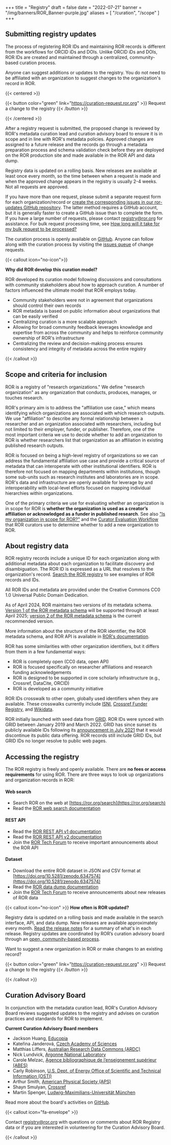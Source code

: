 +++
title = "Registry"
draft = false
date = "2022-07-21"
banner = "/img/banners/ROR_Banner-purple.jpg"
aliases = [
    "/curation", "/scope"
]
+++



## Submitting registry updates

The process of registering ROR IDs and maintaining ROR records is different from the workflows for ORCID iDs and DOIs. Unlike ORCID iDs and DOIs, ROR IDs are created and maintained through a centralized, community-based curation process.

Anyone can suggest additions or updates to the registry. You do not need to be affiliated with an organization to suggest changes to the organization's record in ROR.

{{< centered >}}

{{< button color="green" link="https://curation-request.ror.org" >}} Request a change to the registry {{< /button >}}

{{< /centered >}}

After a registry request is submitted, the proposed change is reviewed by ROR's metadata curation lead and curation advisory board to ensure it is in scope and in line with ROR's metadata policies. Approved changes are assigned to a future release and the records go through a metadata preparation process and schema validation check before they are deployed on the ROR production site and made available in the ROR API and data dump.

Registry data is updated on a rolling basis. New releases are available at least once every month, so the time between when a request is made and when the approved change appears in the registry is usually 2-4 weeks. Not all requests are approved.

If you have more than one request, please submit a separate request form for each organization/record or [create the corresponding issues in our ror-updates GitHub repository](https://github.com/ror-community/ror-updates/issues/new/choose). The latter method requires a GitHub account, but it is generally faster to create a GitHub issue than to complete the form. If you have a large number of requests, please contact registry@ror.org for assistance. For bulk request processing time, see [How long will it take for my bulk request to be processed?](/about/faqs/#how-long-will-it-take-for-my-bulk-request-to-be-processed)

The curation process is openly available on [GitHub](https://github.com/ror-community/ror-updates). Anyone can follow along with the curation process by visiting the [issues queue](https://github.com/ror-community/ror-updates/issues) of change requests.

{{< callout icon="no-icon">}}

**Why did ROR develop this curation model?**

ROR developed its curation model following discussions and consultations with community stakeholders about how to approach curation. A number of factors influenced the ultimate model that ROR employs today.

- Community stakeholders were not in agreement that organizations should control their own records
- ROR metadata is based on public information about organizations that can be easily verified
- Centralizing curation is a more scalable approach
- Allowing for broad community feedback leverages knowledge and expertise from across the community and helps to reinforce community ownership of ROR's infrastructure
- Centralizing the review and decision-making process ensures consistency and integrity of metadata across the entire registry

{{< /callout >}}

## Scope and criteria for inclusion
ROR is a registry of "research organizations." We define "research organization" as any organization that conducts, produces, manages, or touches research.

ROR's primary aim is to address the "affiliation use case," which means identifying which organizations are associated with which research outputs. We use "affiliation" to describe any formal relationship between a researcher and an organization associated with researchers, including but not limited to their employer, funder, or publisher. Therefore, one of the most important criteria we use to decide whether to add an organization to ROR is whether researchers list that organization as an affiliation in existing published research outputs.

ROR is focused on being a high-level registry of organizations so we can address the fundamental affiliation use case and provide a critical source of metadata that can interoperate with other institutional identifiers. ROR is therefore not focused on mapping departments within institutions, though some sub-units such as research institutes and laboratories are in scope. ROR's data and infrastructure are openly available for leverage by and interoperability with local-level efforts focused on mapping individual hierarchies within organizations.

One of the primary criteria we use for evaluating whether an organization is in scope for ROR is **whether the organization is used as a creator’s affiliation or acknowledged as a funder in published research**. See also ["Is my organization in scope for ROR?"](/about/faqs/#is-my-organization-in-scope-for-ror) and the [Curator Evaluation Workflow](https://github.com/ror-community/ror-updates/wiki/Curator-Evaluation-Workflow:-New-Records) that ROR curators use to determine whether to add a new organization to ROR.

## About registry data 
ROR registry records include a unique ID for each organization along with additional metadata about each organization to facilitate discovery and disambiguation. The ROR ID is expressed as a URL that resolves to the organization's record. [Search the ROR registry](https://ror.org/search) to see examples of ROR records and IDs.

All ROR IDs and metadata are provided under the Creative Commons CC0 1.0 Universal Public Domain Dedication.

As of April 2024, ROR maintains two versions of its metadata schema. [Version 1 of the ROR metadata schema](https://ror.readme.io/v1/docs/data-structure) will be supported through at least April 2025; [version 2 of the ROR metadata schema](https://ror.readme.io/v2/docs/data-structure) is the current recommended version.

More information about the structure of the ROR identifier, the ROR metadata schema, and ROR API is available in [ROR's documentation](https://ror.readme.io). 

ROR has some similarities with other organization identifiers, but it differs from them in a few fundamental ways:

- ROR is completely open (CC0 data, open API)
- ROR is focused specifically on researcher affiliations and research funding acknowledgements
- ROR is designed to be supported in core scholarly infrastructure (e.g., Crossref, DataCite, ORCID)
- ROR is developed as a community initiative

ROR IDs crosswalk to other open, globally used identifiers when they are available. These crosswalks currently include [ISNI](https://isni.org), [Crossref Funder Registry](https://www.crossref.org/services/funder-registry/), and [Wikidata](https://wikidata.org).

ROR initially launched with seed data from [GRID](https://grid.ac). ROR IDs were synced with GRID between January 2019 and March 2022. GRID has since sunset its publicly available IDs following its [announcement in July 2021](https://ror.org/blog/2021-07-12-ror-grid-the-way-forward/) that it would discontinue its public data offering. ROR records still include GRID IDs, but GRID IDs no longer resolve to public web pages. 

## Accessing the registry

The ROR registry is freely and openly available. There are **no fees or access requirements** for using ROR. There are three ways to look up organizations and organization records in ROR:

#### Web search
- Search ROR on the web at [https://ror.org/search](https://ror.org/search)
- Read the [ROR web search documentation](https://ror.readme.io/docs/web-search)

#### REST API
- Read the [ROR REST API v1 documentation](https://ror.readme.io/v1/docs/rest-api)
- Read the [ROR REST API v2 documentation](https://ror.readme.io/v2/docs/rest-api)
- Join the [ROR Tech Forum](https://groups.google.com/a/ror.org/g/ror-tech) to receive important announcements about the ROR API

#### Dataset
- Download the entire ROR dataset in JSON and CSV format at [https://doi.org/10.5281/zenodo.6347574](https://doi.org/10.5281/zenodo.6347574)
- Read the [ROR data dump documentation](https://ror.readme.io/docs/data-dump)
- Join the [ROR Tech Forum](https://groups.google.com/a/ror.org/g/ror-tech) to receive announcements about new releases of ROR data


{{< callout icon="no-icon" >}}
**How often is ROR updated?**

Registry data is updated on a rolling basis and made available in the search interface, API, and data dump. New releases are available approximately every month. [Read the release notes](https://github.com/ror-community/ror-updates/releases) for a summary of what's in each release. Registry updates are coordinated by ROR’s curation advisory board through an [open, community-based process](https://github.com/ror-community/ror-updates#ror-updates).

Want to suggest a new organization in ROR or make changes to an existing record? 

{{< button color="green" link="https://curation-request.ror.org" >}} Request a change to the registry {{< /button >}}

{{< /callout >}}


## Curation Advisory Board
In conjunction with the metadata curation lead, ROR's Curation Advisory Board reviews suggested updates to the registry and advises on curation practices and standards for ROR to implement.

**Current Curation Advisory Board members**

- Jackson Huang, [Educopia](https://educopia.org)
- Kateřina Janderová, [Czech Academy of Sciences](https://www.avcr.cz/en/)
- Matthias Liffers, [Australian Research Data Commons (ARDC)](https://ardc.edu.au/)
- Nick Lundvick, [Argonne National Laboratory](https://www.anl.gov/)
- Carole Melzac, [Agence bibliographique de l’enseignement supérieur (ABES)](https://abes.fr/) 
- Carly Robinson, [U.S. Dept. of Energy Office of Scientific and Technical Information (OSTI)](https://www.osti.gov/)
- Arthur Smith, [American Physical Society (APS)](https://aps.org)
- Shayn Smulyan, [Crossref](https://crossref.org)
- Martin Spenger, [Ludwig-Maximilians-Universität München](https://www.lmu.de/en/)

Read more about the board's activities on [GitHub](https://github.com/ror-community/ror-updates/wiki/ROR-Curation-Advisory-Board-Overview).

{{< callout icon="fa-envelope" >}}

Contact <registry@ror.org> with questions or comments about ROR Registry data or if you are interested in volunteering for the Curation Advisory Board. 

{{< /callout >}}
